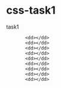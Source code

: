# css-task1
task1
<html>
<head>
    <meta name="viewport" content="width=device-widhth,height=device-height,inital-scale=1.0,maximum-scale=1.0,user-scalable=no;">
    <style type="text/css">
        dl{
            width:80%;
            margin: 0 auto;
        }
        dd{
            width:30%;
            padding-top: 100%;
            background-color:#e8830d;
            border-radius:10%;
            float:left;
            margin:1.4%;
        }
    </style>
</head>

<body>
<dl>

    <dd></dd>
    <dd></dd>
    <dd></dd>
    <dd></dd>
    <dd></dd>
    <dd></dd>
    <dd></dd>
    <dd></dd>
    <dd></dd>

<dl>
</body>
</html>
